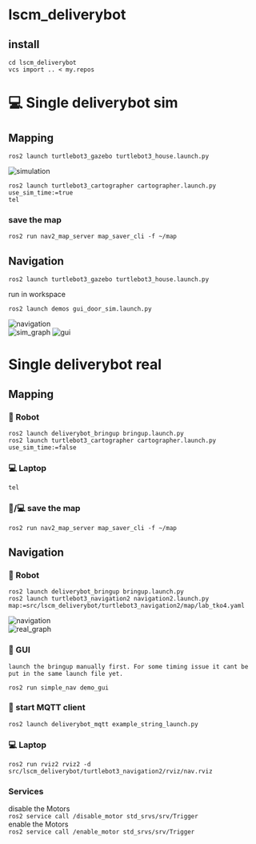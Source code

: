 # lscm_deliverybot
## install

    cd lscm_deliverybot
    vcs import .. < my.repos

# :computer: Single deliverybot sim 

## Mapping

    ros2 launch turtlebot3_gazebo turtlebot3_house.launch.py  

![simulation](https://github.com/JosefGst/lscm_deliverybot/blob/humble/images/sim.png)

    ros2 launch turtlebot3_cartographer cartographer.launch.py use_sim_time:=true
    tel

### save the map

    ros2 run nav2_map_server map_saver_cli -f ~/map

## Navigation
    ros2 launch turtlebot3_gazebo turtlebot3_house.launch.py 
  
run in workspace  

    ros2 launch demos gui_door_sim.launch.py

![navigation](https://github.com/JosefGst/lscm_deliverybot/blob/humble/images/nav.png)  
![sim_graph](https://github.com/JosefGst/lscm_deliverybot/blob/humble/images/sim_graph.png) 
![gui](https://github.com/JosefGst/lscm_deliverybot/blob/humble/images/gui.png) 
# Single deliverybot real
## Mapping
### :robot: Robot

    ros2 launch deliverybot_bringup bringup.launch.py
    ros2 launch turtlebot3_cartographer cartographer.launch.py use_sim_time:=false

### :computer: Laptop

    tel

### :robot:/:computer: save the map

    ros2 run nav2_map_server map_saver_cli -f ~/map

## Navigation
### :robot: Robot

    ros2 launch deliverybot_bringup bringup.launch.py
    ros2 launch turtlebot3_navigation2 navigation2.launch.py map:=src/lscm_deliverybot/turtlebot3_navigation2/map/lab_tko4.yaml

![navigation](https://github.com/JosefGst/lscm_deliverybot/blob/humble/images/nav_real.png)  
![real_graph](https://github.com/JosefGst/lscm_deliverybot/blob/humble/images/real_graph.png)

### :robot: GUI
    launch the bringup manually first. For some timing issue it cant be put in the same launch file yet.

    ros2 run simple_nav demo_gui

### :robot: start MQTT client

    ros2 launch deliverybot_mqtt example_string_launch.py
    
### :computer: Laptop

    ros2 run rviz2 rviz2 -d src/lscm_deliverybot/turtlebot3_navigation2/rviz/nav.rviz

### Services
disable the Motors  
`ros2 service call /disable_motor std_srvs/srv/Trigger`  
enable the Motors  
`ros2 service call /enable_motor std_srvs/srv/Trigger`
